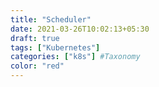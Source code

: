 ```yaml
---
title: "Scheduler"
date: 2021-03-26T10:02:13+05:30
draft: true
tags: ["Kubernetes"]
categories: ["k8s"] #Taxonomy
color: "red"
---
```


